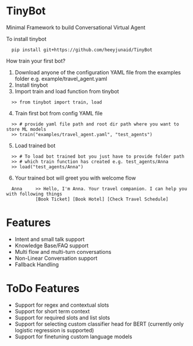# TinyBot
Minimal Framework to build Conversational Virtual Agent

To install tinybot
```
  pip install git+https://github.com/heeyjunaid/TinyBot
```

How train your first bot?
1. Download anyone of the configuration YAML file from the examples folder
    e.g. example/travel_agent.yaml
2. Install tinybot
3. Import train and load function from tinybot
```
  >> from tinybot import train, load
```
4. Train first bot from config YAML file
```
  >> # provide yaml file path and root dir path where you want to store ML models
  >> train("examples/travel_agent.yaml", "test_agents")
```
5. Load trained bot
```
  >> # To load bot trained bot you just have to provide folder path
  >> # which train function has created e.g. test_agents/Anna
  >> load("test_agents/Anna")
```
6. Your trained bot will greet you with welcome flow
```
  Anna     >> Hello, I'm Anna. Your travel companion. I can help you with following things
           [Book Ticket] [Book Hotel] [Check Travel Schedule]
```

# Features
- Intent and small talk support
- Knowledge Base/FAQ support
- Multi flow and multi-turn conversations
- Non-Linear Conversation support
- Fallback Handling


# ToDo Features
- Support for regex and contextual slots
- Support for short term context
- Support for required slots and list slots
- Support for selecting custom classifier head for BERT (currently only logistic regression is supported)
- Support for finetuning custom language models 
